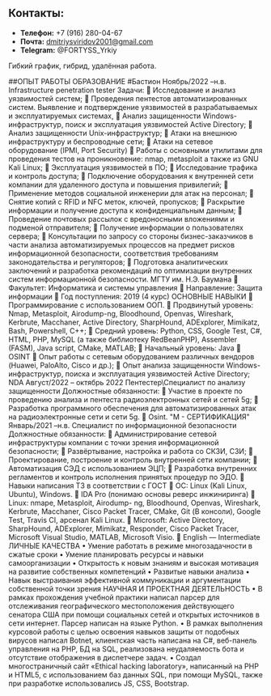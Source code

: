 ## **Контакты:**
  * **Телефон:** +7 (916) 280-04-67
  * **Почта:** dmitriysviridov2001@gmail.com
  * **Telegram:** @FORTYSS_Yrkiy

Гибкий график, гибрид, удалённая работа.


  
##ОПЫТ РАБОТЫ ОБРАЗОВАНИЕ
#Бастион Ноябрь/2022 –н.в.
Infrastructure penetration tester
Задачи:
 Исследование и анализ уязвимостей систем;
 Проведения пентестов автоматизированных систем.
Выявление и подтверждение уязвимостей в разрабатываемых
и эксплуатируемых системах,
 Анализ защищенности Windows-инфраструктур, поиск и
эксплуатация уязвимостей Active Directory;
 Анализ защищенности Unix-инфраструктур;
 Атаки на внешнюю инфраструктуру и беспроводные сети;
 Атаки на сетевое оборудование (IPMI, Port Security)
 Работы с основными утилитами для проведения тестов на
проникновение: nmap, metasploit а также из GNU Kali Linux;
 Эксплуатация уязвимостей в ПО;
 Исследование трафика и контроль доступа;
 Подключение оборудования к внутренней сети компании для
удаленного доступа и повышения привилегий;
 Применение методов социальной инженерии для атак на
персонал;
 Снятие копий с RFID и NFC меток, ключей, пропусков;
 Раскрытие информации и получение доступа к
конфиденциальным данным;
 Проведение почтовых рассылок с вредоносными вложениями
и подменой отправителя;
 Получение информации о пользователях сервера;
 Консультации по запросу со стороны бизнес-заказчиков в
части анализа автоматизируемых процессов на предмет рисков
информационной безопасности, соответствия требованиям
законодательства и регуляторов;
 Подготовка аналитических заключений и разработка
рекомендаций по оптимизации внутренних систем
информационной безопасности.
МГТУ им. Н.Э. Баумана
 Факультет: Информатика и
системы управления
 Направление: Защита
информации
 Год поступления: 2019 (4 курс)
ОСНОВНЫЕ НАВЫКИ
 Программирование с
использованием ООП.
 Продвинутый уровень: Nmap,
Metasploit, Airodump-ng,
Bloodhound, Openvas, Wireshark,
Kerbrute, Macchaner, Active
Directory, SharpHound, ADExplorer,
Mimikatz, Bash, Powershell, C++;
 Средний уровень: Python, CSS,
Google Test, C#, HTML, PHP,
MySQL (а также библиотеку
RedBeanPHP), Assembler (FASM),
Java script, CMake, MATLAB;
 Начальный уровень: Java
 OSINT
 Опыт работы с сетевым
оборудованием различных вендоров
(Huawei, PaloAlto, Cisco и др.);
 Опыт анализа защищенности
Windows-инфраструктур, поиска и
эксплуатация уязвимостей Active
Directory;
NDA Август/2022 – октябрь 2022
Пентестер\Специалист по анализу защищенности
Должностные обязанности:
 Участие в проекте по проведению анализа и пентеста
радиоэлектронных сетей и сетей 5g;
 Разработка программного обеспечения для
автоматизированных атак на радиоэлектронные сети и сети 5g.
 Osint.
"М - СЕРТИФИКАЦИЯ" Январь/2021 –н.в.
Специалист по информационной безопасности
Должностные обязанности:
 Администрирование сетевой инфраструктуры компании с
точки зрения информационной безопасности;
 Развёртывание, настройка и работа со СКЗИ, СЗИ;
 Проектирование, построение и контроль внутренней сети
компании;
 Автоматизация СЭД с использованием ЭЦП;
 Разработка внутренних регламентов и контроль исполнения
принятых процедур по ЭДО.
 Навыки написания ТЗ в
соответствии с ГОСТ
 OC: Linux (Kali Linux, Ubuntu),
Windows.
 IDA Pro (понимаю основы реверс
инжиниринга)
 Linux: nmape, Metasploit, Airodump-
ng, Bloodhound, Openvas, Wireshark,
Kerbrute, Macchaner, Cisco Packet
Tracer, CMake, Git (В консоли),
Google Test, Travis CI, арсенал Kali
Linux.
 Microsoft: Active Directory,
SharpHound, ADExplorer, Mimikatz,
Responder, Cisco Packet Tracer,
Microsoft Visual Studio, MATLAB,
Microsoft Visio.
 English — Intermediate
ЛИЧНЫЕ КАЧЕСТВА
• Умение работать в режиме многозадачности в сжатые
сроки
• Умение планировать ресурсы и навыки
самоорганизации
• Открытость к новым знаниям и высокая мотивация на
развитие собственных компетенций
• Развитые навыки анализа
• Навык выстраивания эффективной коммуникации и
аргументации собственной точки зрения
НАУЧНАЯ И ПРОЕКТНАЯ ДЕЯТЕЛЬНОСТЬ
• В рамках прохождения учебной практики написал парсер для
отслеживания географического местоположения действующего
сенатора США при помощи социальных сетей и открытых
источников в сети интернет. Парcер написан на языке Python.
• В рамках выполнения курсовой работы с целью освоения
навыков защиты от подобных вирусов написал Botnet,
клиентская часть написана на C#, веб-панель управления на
PHP, БД на SQL, реализована неудаляемость бота и отсутствие
отображения в диспетчере задач.
• Создал многостраничный сайт «Ethical hacking laboratory»,
написанный на PHP и HTML5, c использованием баз данных
SQL, при помощи MySQL, также при разработке
использовались JS, CSS, Bootstrap.
